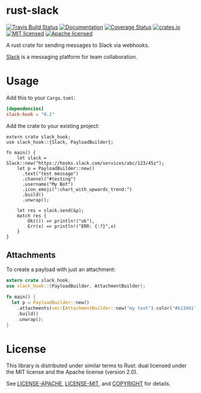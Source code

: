 # rust-slack
[![Travis Build Status](https://img.shields.io/travis/frostly/rust-slack.svg)](https://travis-ci.org/frostly/rust-slack)
[![Documentation](https://img.shields.io/badge/docs-latest-C9893D.svg)](https://open.frostly.com/rust-slack)
[![Coverage Status](https://img.shields.io/coveralls/frostly/rust-slack.svg)](https://coveralls.io/github/frostly/rust-slack?branch=master)
[![crates.io](https://img.shields.io/crates/v/slack-hook.svg)](https://crates.io/crates/slack-hook)
[![MIT licensed](https://img.shields.io/badge/license-MIT-blue.svg)](./LICENSE-MIT)
[![Apache licensed](https://img.shields.io/badge/license-Apache-blue.svg)](./LICENSE-APACHE)

A rust crate for sending messages to Slack via webhooks.

[Slack](https://slack.com/) is a messaging platform for team collaboration.

# Usage

Add this to your `Cargo.toml`:

```toml
[dependencies]
slack-hook = "0.1"
```

Add the crate to your existing project:

```rust,no_run
extern crate slack_hook;
use slack_hook::{Slack, PayloadBuilder};

fn main() {
    let slack = Slack::new("https://hooks.slack.com/services/abc/123/45z");
    let p = PayloadBuilder::new()
      .text("test message")
      .channel("#testing")
      .username("My Bot")
      .icon_emoji(":chart_with_upwards_trend:")
      .build()
      .unwrap();

    let res = slack.send(&p);
    match res {
        Ok(()) => println!("ok"),
        Err(x) => println!("ERR: {:?}",x)
    }
}
```

## Attachments

To create a payload with just an attachment:

```rust
extern crate slack_hook;
use slack_hook::{PayloadBuilder, AttachmentBuilder};

fn main() {
  let p = PayloadBuilder::new()
    .attachments(vec![AttachmentBuilder::new("my text").color("#b13d41").build().unwrap()])
    .build()
    .unwrap();
}
```

# License

This library is distributed under similar terms to Rust: dual licensed under the MIT license and the Apache license (version 2.0).

See [LICENSE-APACHE](LICENSE-APACHE), [LICENSE-MIT](LICENSE-MIT), and [COPYRIGHT](COPYRIGHT) for details.
